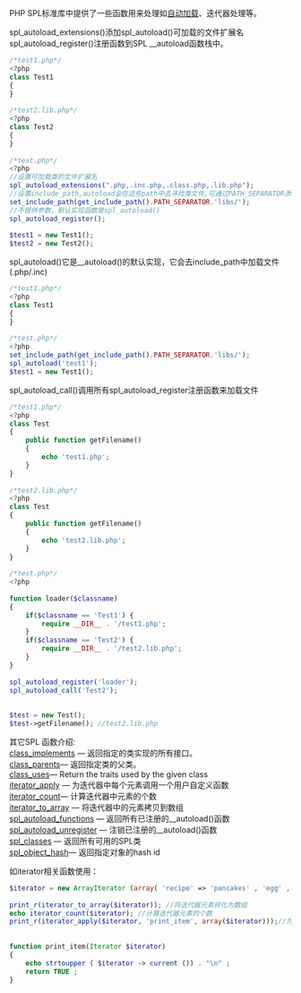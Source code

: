 PHP SPL标准库中提供了一些函数用来处理如[自动加载][0]、迭代器处理等。

spl_autoload_extensions()添加spl_autoload()可加载的文件扩展名  
spl_autoload_register()注册函数到SPL __autoload函数栈中。
```php 
/*test1.php*/  
<?php  
class Test1  
{  
}  
  
/*test2.lib.php*/  
<?php  
class Test2  
{  
}  
  
/*test.php*/  
<?php  
//设置可加载类的文件扩展名  
spl_autoload_extensions(".php,.inc.php,.class.php,.lib.php");  
//设置include_path,autoload会在这些path中去寻找类文件,可通过PATH_SEPARATOR添加多个path  
set_include_path(get_include_path().PATH_SEPARATOR.'libs/');  
//不提供参数，默认实现函数是spl_autoload()  
spl_autoload_register();  
  
$test1 = new Test1();  
$test2 = new Test2();
```
spl_autoload()它是__autoload()的默认实现，它会去include_path中加载文件(.php/.inc)
```php
/*test1.php*/  
<?php  
class Test1  
{  
}  
  
/*test.php*/  
<?php  
set_include_path(get_include_path().PATH_SEPARATOR.'libs/');  
spl_autoload('test1');  
$test1 = new Test1();
```
spl_autoload_call()调用所有spl_autoload_register注册函数来加载文件
```php
/*test1.php*/  
<?php  
class Test  
{  
    public function getFilename()  
    {  
        echo 'test1.php';  
    }  
}  
  
/*test2.lib.php*/  
<?php  
class Test  
{  
    public function getFilename()  
    {  
        echo 'test2.lib.php';  
    }  
}  
  
/*test.php*/  
<?php  
  
function loader($classname)  
{  
    if($classname == 'Test1') {  
        require __DIR__ . '/test1.php';  
    }  
    if($classname == 'Test2') {  
        require __DIR__ . '/test2.lib.php';  
    }  
}  
  
spl_autoload_register('loader');  
spl_autoload_call('Test2');  
  
  
$test = new Test();  
$test->getFilename(); //test2.lib.php
```
其它SPL 函数介绍:  
[class_implements][1] — 返回指定的类实现的所有接口。   
[class_parents][2]— 返回指定类的父类。  
[class_uses][3]— Return the traits used by the given class  
[iterator_apply][4] — 为迭代器中每个元素调用一个用户自定义函数  
[iterator_count][5]— 计算迭代器中元素的个数  
[iterator_to_array][6] — 将迭代器中的元素拷贝到数组  
[spl_autoload_functions][7] — 返回所有已注册的__autoload()函数  
[spl_autoload_unregister][8] — 注销已注册的__autoload()函数  
[spl_classes][9] — 返回所有可用的SPL类  
[spl_object_hash][10]— 返回指定对象的hash id

如iterator相关函数使用：
```php
$iterator = new ArrayIterator (array( 'recipe' => 'pancakes' , 'egg' , 'milk' , 'flour' ));  
  
print_r(iterator_to_array($iterator)); //将迭代器元素转化为数组  
echo iterator_count($iterator); //计算迭代器元素的个数  
print_r(iterator_apply($iterator, 'print_item', array($iterator)));//为迭代器每个元素调用自定义函数  
  
  
function print_item(Iterator $iterator)  
{  
    echo strtoupper ( $iterator -> current ()) . "\n" ;  
    return TRUE ;  
}
```
[0]: http://www.jb51.net/article/49984.htm
[1]: http://php.net/manual/zh/function.class-implements.php
[2]: http://php.net/manual/zh/function.class-parents.php
[3]: http://www.php.net/manual/zh/function.class-uses.php
[4]: http://php.net/manual/zh/function.iterator-apply.php
[5]: http://php.net/manual/zh/function.iterator-count.php
[6]: http://php.net/manual/zh/function.iterator-to-array.php
[7]: http://php.net/spl-autoload-functions
[8]: http://php.net/manual/zh/function.spl-autoload-unregister.php
[9]: http://php.net/manual/zh/function.spl-classes.php
[10]: http://php.net/manual/zh/function.spl-object-hash.php
